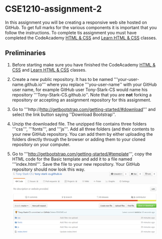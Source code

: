 # CSE1210-assignment-2
In this assignment you will be creating a responsive web site hosted on GitHub. To get full marks for the various components it is important that you follow the instructions. To complete tis assignment you must have completed the CodeAcademy [HTML & CSS](https://www.codecademy.com/learn/web) and [Learn HTML & CSS](https://www.codecademy.com/learn/learn-html-css) classes.

## Preliminaries
1. Before starting make sure you have finished the CodeAcademy [HTML & CSS](https://www.codecademy.com/learn/web) and [Learn HTML & CSS](https://www.codecademy.com/learn/learn-html-css) classes.

3. Create a new public repository. It has to be named '''your-user-name.github.io''' where you replace '''you-user-name'' with your GitHub user name, for example GitHub user Tony-Stark-CS would name his repository '''Tony-Stark-CS.github.io''. Note that you are __not__ forking a repository or accepting an assignment repository for this assignment.

4. Go to '''http://http://getbootstrap.com/getting-started/#download''' and select the link button saying ''Download Bootstrap''.

5. Unzip the downloaded file. The unzipped file contains three folders '''css''', '''fonts''', and '''js'''. Add all three folders (and their contents to your new GitHub repository. You can add them by either uploading the folders directly through the browser or adding them to your cloned repository on your computer.

6. Go to '''http://getbootstrap.com/getting-started/#template''', copy the HTML code for the Basic template and add it to a file named '''index.html'''. Save the file to your new repository. Your GitHub repository should now look this way.
![](image-github.png)
